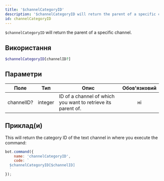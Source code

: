 ```yaml
---
title: '$channelCategoryID'
description: '$channelCategoryID will return the parent of a specific channel.'
id: channelCategoryID
---
```


`$channelCategoryID` will return the parent of a specific channel.

## Використання

```php
$channelCategoryID[channelID?]
```

## Параметри

| Поле       | Тип     | Опис                                                         | Обов'язковий |
| ---------- | ------- | ------------------------------------------------------------ |:------------:|
| channelID? | integer | ID of a channel of which you want to retrieve its parent of. |      ні      |

## Приклад(и)

This will return the category ID of the text channel in where you execute the command:

```javascript
bot.command({
    name: 'channelCategoryID',
    code: `
  $channelCategoryID[$channelID]
  `
});
```
